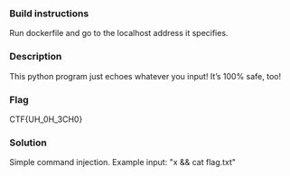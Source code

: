 ### Build instructions
Run dockerfile and go to the localhost address it specifies.

### Description
This python program just echoes whatever you input! It’s 100% safe, too!

### Flag
CTF{UH_0H_3CH0}

### Solution
Simple command injection. Example input: "x && cat flag.txt"
